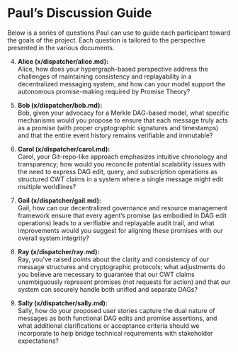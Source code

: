 # Paul’s Discussion Guide

Below is a series of questions Paul can use to guide each participant toward the
goals of the project. Each question is tailored to the perspective presented in the
various documents.

4. **Alice (x/dispatcher/alice.md):**  
   Alice, how does your hypergraph-based perspective address the challenges of
   maintaining consistency and replayability in a decentralized messaging system,
   and how can your model support the autonomous promise-making required by Promise
   Theory?

5. **Bob (x/dispatcher/bob.md):**  
   Bob, given your advocacy for a Merkle DAG-based model, what specific mechanisms
   would you propose to ensure that each message truly acts as a promise (with
   proper cryptographic signatures and timestamps) and that the entire event history
   remains verifiable and immutable?

6. **Carol (x/dispatcher/carol.md):**  
   Carol, your Git-repo-like approach emphasizes intuitive chronology and
   transparency; how would you reconcile potential scalability issues with the need
   to express DAG edit, query, and subscription operations as structured CWT claims
   in a system where a single message might edit multiple worldlines?

7. **Gail (x/dispatcher/gail.md):**  
   Gail, how can our decentralized governance and resource management framework
   ensure that every agent’s promise (as embodied in DAG edit operations) leads to a
   verifiable and replayable audit trail, and what improvements would you suggest for
   aligning these promises with our overall system integrity?

8. **Ray (x/dispatcher/ray.md):**  
   Ray, you’ve raised points about the clarity and consistency of our message
   structures and cryptographic protocols; what adjustments do you believe are necessary
   to guarantee that our CWT claims unambiguously represent promises (not requests for
   action) and that our system can securely handle both unified and separate DAGs?

9. **Sally (x/dispatcher/sally.md):**  
   Sally, how do your proposed user stories capture the dual nature of messages as both
   functional DAG edits and promise assertions, and what additional clarifications or
   acceptance criteria should we incorporate to help bridge technical requirements with
   stakeholder expectations?
